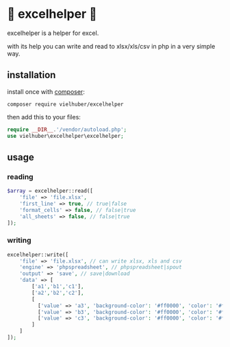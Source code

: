 # 📗 excelhelper 📗

excelhelper is a helper for excel.

with its help you can write and read to xlsx/xls/csv in php in a very simple way.

## installation

install once with [composer](https://getcomposer.org/):

```
composer require vielhuber/excelhelper
```

then add this to your files:

```php
require __DIR__.'/vendor/autoload.php';
use vielhuber\excelhelper\excelhelper;
```

## usage

### reading
```php
$array = excelhelper::read([
    'file' => 'file.xlsx',
    'first_line' => true, // true|false
    'format_cells' => false, // false|true
    'all_sheets' => false, // false|true
]);
```

### writing
```php
excelhelper::write([
    'file' => 'file.xlsx', // can write xlsx, xls and csv
    'engine' => 'phpspreadsheet', // phpspreadsheet|spout
    'output' => 'save', // save|download
    'data' => [
        ['a1','b1','c1'],  
        ['a2','b2','c2'],
        [
          ['value' => 'a3', 'background-color': '#ff0000', 'color': '#ffffff', 'font-weight': 'bold', 'border': '1px solid #000', 'text-align': 'center'],
          ['value' => 'b3', 'background-color': '#ff0000', 'color': '#ffffff', 'font-weight': 'bold', 'border': '1px solid #000', 'text-align': 'left'],
          ['value' => 'c3', 'background-color': '#ff0000', 'color': '#ffffff', 'font-weight': 'bold', 'border': '1px solid #000', 'text-align': 'right'],
        ]
    ]
]);
```
